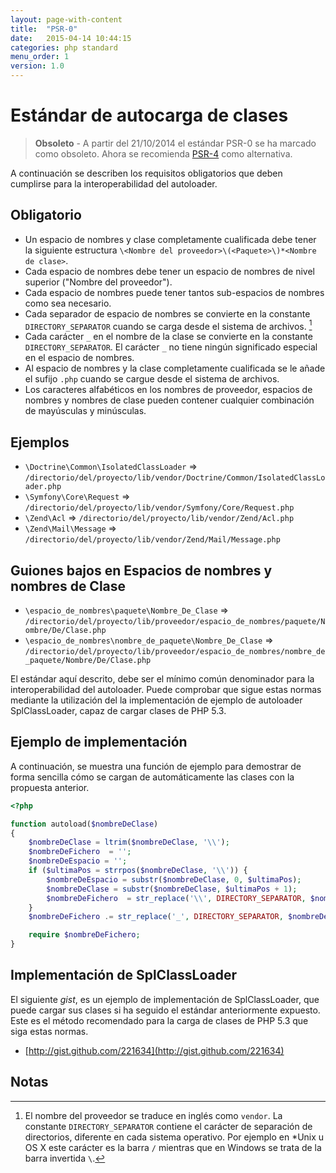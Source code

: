 ```yaml
---
layout: page-with-content
title:  "PSR-0"
date:   2015-04-14 10:44:15
categories: php standard
menu_order: 1
version: 1.0
---
```


Estándar de autocarga de clases
===============================

> **Obsoleto** - A partir del 21/10/2014 el estándar PSR-0 se ha marcado como obsoleto. Ahora se recomienda [PSR-4]
como alternativa.

[PSR-4]: http://www.php-fig.org/psr/psr-4/

A continuación se describen los requisitos obligatorios que deben cumplirse para la interoperabilidad del autoloader.

Obligatorio
-----------

* Un espacio de nombres y clase completamente cualificada debe tener la siguiente estructura `\<Nombre del proveedor>\(<Paquete>\)*<Nombre de clase>`.
* Cada espacio de nombres debe tener un espacio de nombres de nivel superior ("Nombre del proveedor").
* Cada espacio de nombres puede tener tantos sub-espacios de nombres como sea necesario.
* Cada separador de espacio de nombres se convierte en la constante `DIRECTORY_SEPARATOR` cuando se carga desde el sistema de archivos. [^1]
* Cada carácter `_` en el nombre de la clase se convierte en la constante `DIRECTORY_SEPARATOR`. El carácter `_` no tiene ningún significado especial en el espacio de nombres.
* Al espacio de nombres y la clase completamente cualificada se le añade el sufijo `.php` cuando se cargue desde el sistema de archivos.
* Los caracteres alfabéticos en los nombres de proveedor, espacios de nombres y nombres de clase pueden contener cualquier combinación de mayúsculas y minúsculas.

Ejemplos
----------

* `\Doctrine\Common\IsolatedClassLoader` => `/directorio/del/proyecto/lib/vendor/Doctrine/Common/IsolatedClassLoader.php`
* `\Symfony\Core\Request` => `/directorio/del/proyecto/lib/vendor/Symfony/Core/Request.php`
* `\Zend\Acl` => `/directorio/del/proyecto/lib/vendor/Zend/Acl.php`
* `\Zend\Mail\Message` => `/directorio/del/proyecto/lib/vendor/Zend/Mail/Message.php`

Guiones bajos en Espacios de nombres y nombres de Clase
--------------------------------------------------------

* `\espacio_de_nombres\paquete\Nombre_De_Clase` => `/directorio/del/proyecto/lib/proveedor/espacio_de_nombres/paquete/Nombre/De/Clase.php`
* `\espacio_de_nombres\nombre_de_paquete\Nombre_De_Clase` => `/directorio/del/proyecto/lib/proveedor/espacio_de_nombres/nombre_de_paquete/Nombre/De/Clase.php`

El estándar aquí descrito, debe ser el mínimo común denominador para la interoperabilidad del autoloader. Puede comprobar que sigue estas normas mediante la utilización del la implementación de ejemplo de autoloader SplClassLoader, capaz de cargar clases de PHP 5.3.

Ejemplo de implementación
----------------------------

A continuación, se muestra una función de ejemplo para demostrar de forma sencilla cómo se cargan de automáticamente las clases con la propuesta anterior.

```php
<?php

function autoload($nombreDeClase)
{
    $nombreDeClase = ltrim($nombreDeClase, '\\');
    $nombreDeFichero  = '';
    $nombreDeEspacio = '';
    if ($ultimaPos = strrpos($nombreDeClase, '\\')) {
        $nombreDeEspacio = substr($nombreDeClase, 0, $ultimaPos);
        $nombreDeClase = substr($nombreDeClase, $ultimaPos + 1);
        $nombreDeFichero  = str_replace('\\', DIRECTORY_SEPARATOR, $nombreDeEspacio) . DIRECTORY_SEPARATOR;
    }
    $nombreDeFichero .= str_replace('_', DIRECTORY_SEPARATOR, $nombreDeClase) . '.php';

    require $nombreDeFichero;
}
```

Implementación de SplClassLoader
------------------------------------

El siguiente *gist*, es un ejemplo de implementación de SplClassLoader, que puede cargar sus clases si ha seguido el estándar anteriormente expuesto. Este es el método recomendado para la carga de clases de PHP 5.3 que siga estas normas.

* [http://gist.github.com/221634](http://gist.github.com/221634)

Notas
------

[^1]: El nombre del proveedor se traduce en inglés como `vendor`. La constante `DIRECTORY_SEPARATOR` contiene el carácter de separación de directorios, diferente en cada sistema operativo. Por ejemplo en *Unix u OS X este carácter es la barra `/`
mientras que en Windows se trata de la barra invertida `\`.
